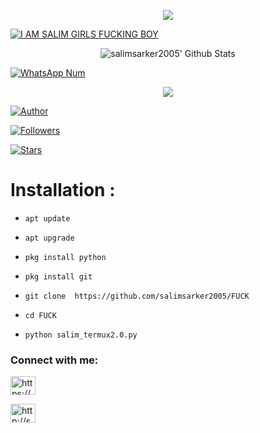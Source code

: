 
<p align="center">

<img src="salimsarker2005.jpg">

<a href="#"><img title="I AM SALIM GIRLS FUCKING BOY" src="https://img.shields.io/badge/IAM SALIM%20 GIRLS FUCKING BOY-green?colorA=%23ff0000&colorB=%23017e40&style=for-the-badge"></a>

</p>

<p align="center">

  <img alt="salimsarker2005' Github Stats" src="https://github-readme-stats.vercel.app/api?username=salimsarker2005&show_icons=true&include_all_commits=true&hide_border=true" />

<!--  <img alt="profile pic" width="195px" src="https://avatars2.githubusercontent.com/u/26059688?s=460&u=d41b000a62eab50d000c3da604d151cec27bd850&v=4" />  -->

<!--  <img src="https://github-readme-stats.anuraghazra1.vercel.app/api/top-langs/?username=salimsarker2005&hide=ruby,perl&hide_border=true" />  -->

</p>

<p align="center">

<a href="#"><img title="WhatsApp Num" src="https://img.shields.io/badge/WhatsApp%20Num- +8801973758345-green?colorA=%23ff0000&colorB=%23017e40&style=for-the-badge"></a>

</p>

<p align="center">

<img src="salimsarker2005.jpg">

<p align="center">

<p align="center">

<a href="https://github.com/salimsarker2005"><img title="Author" src="https://img.shields.io/badge/Author-salimsarker2005-red.svg?style=for-the-badge&logo=github"></a>

</p>

<p align="center">

<a href="https://github.com/salimsarker2005/followers"><img title="Followers" src="https://img.shields.io/github/followers/salimsarker2005?color=blue&style=flat-square"></a>

<a href="https://github.com/salimsarker2005/World/stargazers/"><img title="Stars" src="https://img.shields.io/github/stars/salimsarker2005/World?color=red&style=flat-square"></a>


</p>

# Installation :

- `apt update`

 

- `apt upgrade`

 

- `pkg install python`

 

- `pkg install git`

 

- `git clone  https://github.com/salimsarker2005/FUCK`

 

- `cd FUCK`

 

- `python salim_termux2.0.py`

 

 

 

<h3 align="left">Connect with me:</h3>

 

<p align="left">

 

<a href="https://www.facebook.com/salimsarker390/" target="blank"><img align="center" src="https://raw.githubusercontent.com/rahuldkjain/github-profile-readme-generator/master/src/images/icons/Social/facebook.svg" alt="https://www.facebook.com/people/raj-singh/100057503644628/" height="30" width="40" /></a>

 

<a href="https://whatsapp.com/dl/+8801973758345/" target="blank"><img align="center" src="https://raw.githubusercontent.com/rahuldkjain/github-profile-readme-generator/master/src/images/icons/Social/whatsapp.svg" alt="http://shorturl.at/bfl68" height="30" width="40" /></a>  

 


